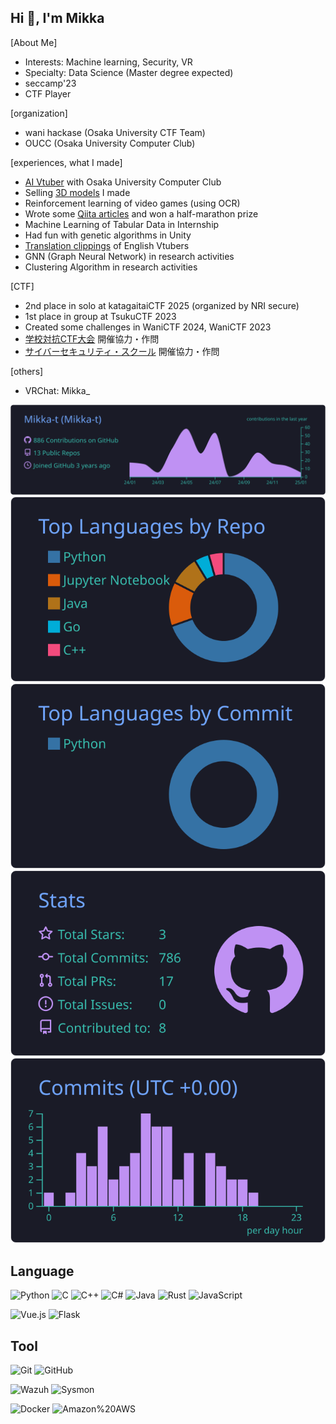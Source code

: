 ## Hi 👋, I'm Mikka

[About Me]
- Interests: Machine learning, Security, VR
- Specialty: Data Science (Master degree expected)
- seccamp'23
- CTF Player

[organization]
- wani hackase (Osaka University CTF Team)
- OUCC (Osaka University Computer Club)


[experiences, what I made]
- [AI Vtuber](https://www.youtube.com/@%E5%A4%A7%E9%98%AA%E5%A4%A7%E5%AD%A6%E3%82%B3%E3%83%B3%E3%83%94%E3%83%A5%E3%83%BC%E3%82%BF%E3%82%AF%E3%83%A9%E3%83%96-c2b/streams) with Osaka University Computer Club
- Selling [3D models](https://mikka3d.booth.pm/) I made
- Reinforcement learning of video games (using OCR)
- Wrote some [Qiita articles](https://qiita.com/mikka) and won a half-marathon prize
- Machine Learning of Tabular Data in Internship
- Had fun with genetic algorithms in Unity
- [Translation clippings](https://www.nicovideo.jp/user/38989549/video) of English Vtubers
- GNN (Graph Neural Network) in research activities
- Clustering Algorithm in research activities

[CTF]
- 2nd place in solo at katagaitaiCTF 2025 (organized by NRI secure)
- 1st place in group at TsukuCTF 2023
- Created some challenges in WaniCTF 2024, WaniCTF 2023
- [学校対抗CTF大会](https://west-sec.com/vs) 開催協力・作問
- [サイバーセキュリティ・スクール](https://www.soumu.go.jp/soutsu/kinki/01sotsu07_01001963.html) 開催協力・作問

[others]
- VRChat: Mikka_

[![](https://raw.githubusercontent.com/Mikka-t/my_profile/master/profile-summary-card-output/tokyonight/0-profile-details.svg)](https://github.com/vn7n24fzkq/github-profile-summary-cards)
[![](https://raw.githubusercontent.com/Mikka-t/my_profile/master/profile-summary-card-output/tokyonight/1-repos-per-language.svg)](https://github.com/vn7n24fzkq/github-profile-summary-cards) [![](https://raw.githubusercontent.com/Mikka-t/my_profile/master/profile-summary-card-output/tokyonight/2-most-commit-language.svg)](https://github.com/vn7n24fzkq/github-profile-summary-cards)
[![](https://raw.githubusercontent.com/Mikka-t/my_profile/master/profile-summary-card-output/tokyonight/3-stats.svg)](https://github.com/vn7n24fzkq/github-profile-summary-cards) [![](https://raw.githubusercontent.com/Mikka-t/my_profile/master/profile-summary-card-output/tokyonight/4-productive-time.svg)](https://github.com/vn7n24fzkq/github-profile-summary-cards)

<!--<img src="https://atcoder-stats-git-main-akmhmgc.vercel.app/api?username=Mikka" width="500">-->

## Language

![Python](https://img.shields.io/badge/-Python-black?logo=Python)
![C](https://img.shields.io/badge/-C-black?logo=C)
![C++](https://img.shields.io/badge/-C++-black?logo=C%2B%2B)
![C#](https://img.shields.io/badge/-C%23-black?logo=Csharp)
![Java](https://img.shields.io/badge/-Java-black?logo=Java)
![Rust](https://img.shields.io/badge/-Rust-black?logo=Rust)
![JavaScript](https://img.shields.io/badge/-JavaScript-black?logo=JavaScript)

![Vue.js](https://img.shields.io/badge/-Vue.js-black?logo=Vue.js)
![Flask](https://img.shields.io/badge/-Flask-000000.svg?logo=flask)

## Tool

![Git](https://img.shields.io/badge/-Git-black?logo=Git)
![GitHub](https://img.shields.io/badge/-GitHub-black?logo=GitHub)

![Wazuh](https://img.shields.io/badge/wazuh-black)
![Sysmon](https://img.shields.io/badge/sysmon-black)

![Docker](https://img.shields.io/badge/-Docker-black?logo=Docker)
![Amazon%20AWS](https://img.shields.io/badge/Amazon%20AWS-black?logo=Amazon%20AWS)

<!--
**Mikka-t/Mikka-t** is a ✨ _special_ ✨ repository because its `README.md` (this file) appears on your GitHub profile.

Here are some ideas to get you started:

- 🔭 I’m currently working on ...
- 🌱 I’m currently learning ...
- 👯 I’m looking to collaborate on ...
- 🤔 I’m looking for help with ...
- 💬 Ask me about ...
- 📫 How to reach me: ...
- 😄 Pronouns: ...
- ⚡ Fun fact: ...
-->
